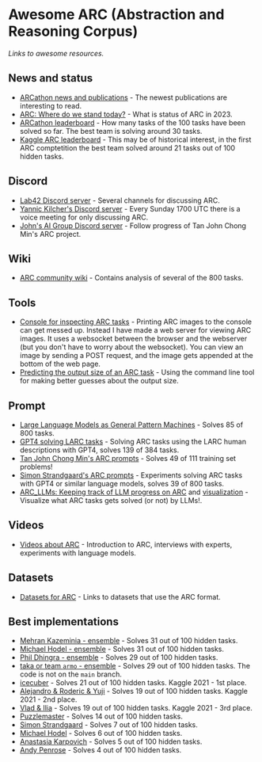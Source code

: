 # Awesome ARC (Abstraction and Reasoning Corpus)

*Links to awesome resources.* 

## News and status

* [ARCathon news and publications](https://lab42.global/arcathon/updates/) - The newest publications are interesting to read.
* [ARC: Where do we stand today?](https://lab42.global/arc-article/) - What is status of ARC in 2023.
* [ARCathon leaderboard](https://lab42.global/arcathon/leaderboard/) - How many tasks of the 100 tasks have been solved so far. The best team is solving around 30 tasks.
* [Kaggle ARC leaderboard](https://www.kaggle.com/competitions/abstraction-and-reasoning-challenge/leaderboard) - This may be of historical interest, in the first ARC comptetition the best team solved around 21 tasks out of 100 hidden tasks.


## Discord

* [Lab42 Discord server](https://discord.gg/waRCYPEc6C) - Several channels for discussing ARC.
* [Yannic Kilcher's Discord server](https://ykilcher.com/discord) - Every Sunday 1700 UTC there is a voice meeting for only discussing ARC.
* [John's AI Group Discord server](https://discord.gg/bzp87AHJy5) - Follow progress of Tan John Chong Min's ARC project.


## Wiki

* [ARC community wiki](https://github.com/arc-community/arc/wiki) - Contains analysis of several of the 800 tasks.


## Tools

* [Console for inspecting ARC tasks](https://github.com/neoneye/arc-console) - Printing ARC images to the console can get messed up. Instead I have made a web server for viewing ARC images. It uses a websocket between the browser and the webserver (but you don't have to worry about the websocket). You can view an image by sending a POST request, and the image gets appended at the bottom of the web page.
* [Predicting the output size of an ARC task](https://github.com/neoneye/arc-output-size) - Using the command line tool for making better guesses about the output size.


## Prompt

* [Large Language Models as General Pattern Machines](https://general-pattern-machines.github.io/) - Solves 85 of 800 tasks.
* [GPT4 solving LARC tasks](https://github.com/evanthebouncy/larc_gpt4) - Solving ARC tasks using the LARC human descriptions with GPT4, solves 139 of 384 tasks.
* [Tan John Chong Min's ARC prompts](https://github.com/tanchongmin/ARC-Challenge) - Solves 49 of 111 training set problems!
* [Simon Strandgaard's ARC prompts](https://github.com/neoneye/arc-prompt) - Experiments solving ARC tasks with GPT4 or similar language models, solves 39 of 800 tasks.
* [ARC_LLMs: Keeping track of LLM progress on ARC](https://github.com/alxndrTL/ARC_LLMs) and [visualization](https://alxndrtl.github.io/ARC/) - Visualize what ARC tasks gets solved (or not) by LLMs!.


## Videos

* [Videos about ARC](https://github.com/neoneye/arc-notes/tree/main/videos%20about%20arc) - Introduction to ARC, interviews with experts, experiments with language models.


## Datasets

* [Datasets for ARC](https://github.com/neoneye/arc-notes/tree/main/datasets) - Links to datasets that use the ARC format.

## Best implementations

* [Mehran Kazeminia - ensemble](https://www.kaggle.com/code/mehrankazeminia/arc2023-end-to-end-v7) - Solves 31 out of 100 hidden tasks.
* [Michael Hodel - ensemble](https://www.kaggle.com/code/michaelhodel/arc-ensemble/notebook) - Solves 31 out of 100 hidden tasks.
* [Phil Dhingra - ensemble](https://www.kaggle.com/code/philipkd/arc-late-submission-1st-and-3rd-place-ensemble) - Solves 29 out of 100 hidden tasks.
* [taka or team `armo` - ensemble](https://github.com/tien2020le2020/arc_baseline/tree/arc_tree7) - Solves 29 out of 100 hidden tasks. The code is not on the `main` branch.
* [icecuber](https://github.com/top-quarks/ARC-solution) - Solves 21 out of 100 hidden tasks. Kaggle 2021 - 1st place.
* [Alejandro & Roderic & Yuji](https://github.com/alejandrodemiquel/ARC_Kaggle) - Solves 19 out of 100 hidden tasks. Kaggle 2021 - 2nd place.
* [Vlad & Ilia](https://www.kaggle.com/code/ilialar/3rd-place-end-to-end-solution/notebook) - Solves 19 out of 100 hidden tasks. Kaggle 2021 - 3rd place.
* [Puzzlemaster](https://github.com/artyompal/kaggle-abstract-reasoning) - Solves 14 out of 100 hidden tasks.
* [Simon Strandgaard](https://github.com/loda-lang/loda-rust) - Solves 7 out of 100 hidden tasks.
* [Michael Hodel](https://github.com/michaelhodel/arc-dsl) - Solves 6 out of 100 hidden tasks.
* [Anastasia Karpovich](https://www.kaggle.com/code/user189546/5-crop-tasks-by-brute-force) - Solves 5 out of 100 hidden tasks.
* [Andy Penrose](https://www.kaggle.com/code/andypenrose/macro-dsl-for-arc-with-heuristic-search/notebook) - Solves 4 out of 100 hidden tasks.

